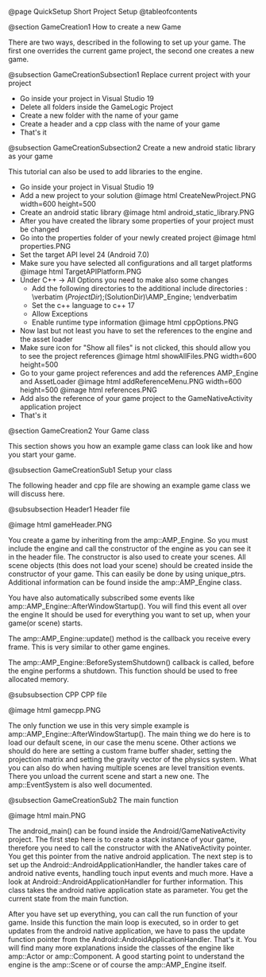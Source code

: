 @page QuickSetup Short Project Setup
@tableofcontents

@section GameCreation1 How to create a new Game

There are two ways, described in the following to set up your game. 
The first one overrides the current game project, the second one creates a new game.

@subsection GameCreationSubsection1 Replace current project with your project

* Go inside your project in Visual Studio 19
* Delete all folders inside the GameLogic Project 
* Create a new folder with the name of your game 
* Create a header and a cpp class with the name of your game
* That's it

@subsection GameCreationSubsection2 Create a new android static library as your game

This tutorial can also be used to add libraries to the engine.

* Go inside your project in Visual Studio 19
* Add a new project to your solution
@image html CreateNewProject.PNG width=600 height=500
* Create an android static library 
@image html android_static_library.PNG 
* After you have created the library some properties of your project must be changed
* Go into the properties folder of your newly created project
@image html properties.PNG 
* Set the target API level 24 (Android 7.0)
* Make sure you have selected all configurations and all target platforms
@image html TargetAPIPlatform.PNG 
* Under C++ -> All Options you need to make also some changes
    * Add the following directories to the additional include directories : \verbatim $(ProjectDir);$(SolutionDir)\AMP_Engine; \endverbatim
    * Set the c++ language to c++ 17
    * Allow Exceptions
    * Enable runtime type information
@image html cppOptions.PNG 
* Now last but not least you have to set the references to the engine and the asset loader
* Make sure icon for "Show all files" is not clicked, this should allow you to see the project references
@image html showAllFiles.PNG width=600 height=500
* Go to your game project references and add the references AMP_Engine and AssetLoader
@image html addReferenceMenu.PNG width=600 height=500
@image html references.PNG 
* Add also the reference of your game project to the GameNativeActivity application project
* That's it

@section GameCreation2 Your Game class

This section shows you how an example game class can look like and how you start your game.

@subsection GameCreationSub1 Setup your class

The following header and cpp file are showing an example game class we will discuss here.

@subsubsection Header1 Header file

@image html gameHeader.PNG

You create a game by inheriting from the amp::AMP_Engine. So you must include the engine and call the constructor of the engine as you can see it in the header file. The constructor is also 
used to create your scenes. All scene objects (this does not load your scene) should be created inside the constructor of your game. This can easily be done by using unique_ptrs.
Additional information can be found inside the amp::AMP_Engine class.

You have also automatically subscribed some events like amp::AMP_Engine::AfterWindowStartup(). You will find this event all over the engine It should be used for everything you want to set up, when your game(or scene) starts.

The amp::AMP_Engine::update() method is the callback you receive every frame. This is very similar to other game engines.

The amp::AMP_Engine::BeforeSystemShutdown() callback is called, before the engine performs a shutdown. This function should be used to free allocated memory.

@subsubsection CPP CPP file

@image html gamecpp.PNG

The only function we use in this very simple example is amp::AMP_Engine::AfterWindowStartup(). 
The main thing we do here is to load our default scene, in our case the menu scene. Other actions we should do here are setting a custom frame buffer shader, setting the projection matrix and setting the gravity vector of the physics system. What you can also do when having multiple scenes are level transition events. There you unload the current scene and start a new one. The amp::EventSystem is also well documented.

@subsection GameCreationSub2 The main function

@image html main.PNG

The android_main() can be found inside the Android/GameNativeActivity project. The first step here is to create a stack instance of your game, therefore you need to call the constructor with the ANativeActivity pointer. You get this pointer from the native android application. The next step is to set up the Android::AndroidApplicationHandler, the handler takes care of android native events, handling touch input events and much more. Have a look at Android::AndroidApplicationHandler for further information. This class takes the android native application state as parameter. You get the current state from the main function. 

After you have set up everything, you can call the run function of your game. Inside this function the main loop is executed, so in order to get updates from the android native application, we have to pass the update function pointer from the Android::AndroidApplicationHandler. That's it. You will find many more explanations inside the classes of the engine like amp::Actor or amp::Component. A good starting point to understand the engine is the amp::Scene or of course the amp::AMP_Engine itself. 